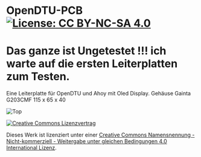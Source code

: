 # OpenDTU-PCB  [![License: CC BY-NC-SA 4.0](https://img.shields.io/badge/License-CC%20BY--NC--SA%204.0-lightgrey.svg)](https://creativecommons.org/licenses/by-nc-sa/4.0/)    
# Das ganze ist Ungetestet !!! ich warte auf die ersten Leiterplatten zum Testen.
   
Eine Leiterplatte für OpenDTU und Ahoy mit Oled Display.
Gehäuse Gainta G203CMF 115 x 65 x 40

![Top](https://raw.githubusercontent.com/turrican944/OpenDTU-PCB/main/bilder/Top.png)


[![Creative Commons Lizenzvertrag](https://i.creativecommons.org/l/by-nc-sa/4.0/88x31.png)](http://creativecommons.org/licenses/by-nc-sa/4.0/)

Dieses Werk ist lizenziert unter einer [Creative Commons Namensnennung - Nicht-kommerziell - Weitergabe unter gleichen Bedingungen 4.0 International Lizenz](http://creativecommons.org/licenses/by-nc-sa/4.0/).
